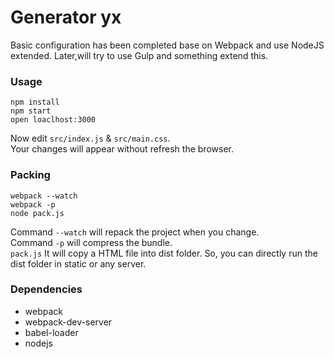 # Generator yx
Basic configuration has been completed base on Webpack and use NodeJS extended.
Later,will try to use Gulp and something extend this.

### Usage

```
npm install
npm start
open loaclhost:3000
```

Now edit `src/index.js` & `src/main.css`.  
Your changes will appear without refresh the browser.

### Packing

```
webpack --watch
webpack -p
node pack.js
```
Command `--watch` will repack the project when you change.  
Command `-p` will compress the bundle.    
`pack.js` It will copy a HTML file into dist folder. So, you can directly run the dist folder in static or any server.

### Dependencies
* webpack
* webpack-dev-server
* babel-loader
* nodejs

